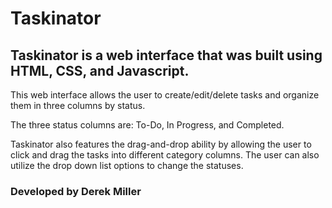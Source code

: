 # Taskinator

## Taskinator is a web interface that was built using HTML, CSS, and Javascript. 

This web interface allows the user to create/edit/delete tasks and organize them in three columns by status.

The three status columns are: To-Do, In Progress, and Completed. 

Taskinator also features the drag-and-drop ability by allowing the user to click and drag the tasks into different category columns. The user can also utilize the drop down list options to change the statuses. 

### Developed by Derek Miller 
